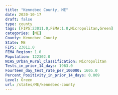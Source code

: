 ```yaml
---
title: "Kennebec County, ME"
date: 2020-10-17
draft: false
type: county
tags: [FIPS:23011.0,FEMA:1.0,Micropolitan,Green]
categories: [ME]
County: Kennebec County
State: ME
FIPS: 23011.0
FEMA_Region: 1.0
Population: 122302.0
NCHS_Urban_Rural_Classification: Micropolitan
Tests_in_prior_14_days: 1963.0
Fourteen_day_test_rate_per_100000: 1605.0
Percent_Positivity_in_prior_14_days: 0.009
Level: Green
url: /states/ME/kennebec-county
---
```



